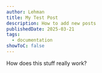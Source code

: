 ```yaml
---
author: Lehman
title: My Test Post
description: How to add new posts
publishedDate: 2025-03-21
tags:
  - documentation
showToC: false
---
```


How does this stuff really work?
